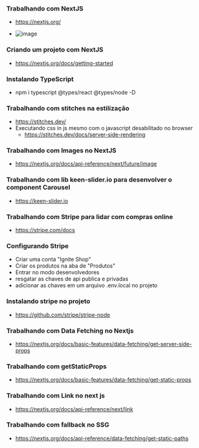 ### Trabalhando com NextJS
- https://nextjs.org/

- ![image](https://user-images.githubusercontent.com/54858003/191384325-fb84a99b-4c18-49bb-a1fa-165d43ea0c17.png)

### Criando um projeto com NextJS
- https://nextjs.org/docs/getting-started

### Instalando TypeScript
- npm i typescript @types/react @types/node -D

### Trabalhando com stitches na estilização
- https://stitches.dev/
- Executando css in js mesmo com o javascript desabilitado no browser
  - https://stitches.dev/docs/server-side-rendering

### Trabalhando com Images no NextJS
- https://nextjs.org/docs/api-reference/next/future/image

### Trabalhando com lib keen-slider.io para desenvolver o component Carousel
- https://keen-slider.io

### Trabalhando com Stripe para lidar com compras online
- https://stripe.com/docs

### Configurando Stripe
- Criar uma conta "Ignite Shop"
- Criar os produtos na aba de "Produtos"
- Entrar no modo desenvolvedores
- resgatar as chaves de api publica e privadas 
- adicionar as chaves em um arquivo .env.local no projeto

### Instalando stripe no projeto
- https://github.com/stripe/stripe-node

### Trabalhando com Data Fetching no Nextjs
- https://nextjs.org/docs/basic-features/data-fetching/get-server-side-props

### Trabalhando com getStaticProps
- https://nextjs.org/docs/basic-features/data-fetching/get-static-props

### Trabalhando com Link no next js
- https://nextjs.org/docs/api-reference/next/link

### Trabalhando com fallback no SSG
- https://nextjs.org/docs/api-reference/data-fetching/get-static-paths